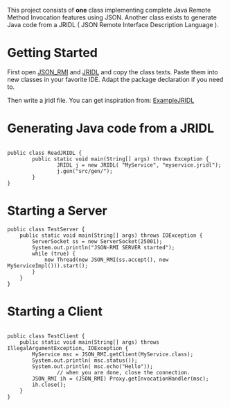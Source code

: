 This project consists of **one** class implementing complete Java Remote Method Invocation features using JSON. Another class exists to generate Java code from a JRIDL ( JSON Remote Interface Description Language ).

# Getting Started #

First open [JSON\_RMI](JSON_RMI.md) and [JRIDL](JRIDL.md)
and copy the class texts. Paste them into new classes in your favorite
IDE. Adapt the package declaration if you need to.

Then write a jridl file.
You can get inspiration from:
[ExampleJRIDL](ExampleJRIDL.md)

# Generating Java code from a JRIDL #

```

public class ReadJRIDL {
        public static void main(String[] args) throws Exception {
                JRIDL j = new JRIDL( "MyService", "myservice.jridl");
                j.gen("src/gen/");
        }
}

```

# Starting a Server #

```
public class TestServer {
	public static void main(String[] args) throws IOException {
		ServerSocket ss = new ServerSocket(25001);
		System.out.println("JSON-RMI SERVER started");
		while (true) {
			new Thread(new JSON_RMI(ss.accept(), new MyServiceImpl())).start();
		}
	}
}
```


# Starting a Client #

```

public class TestClient {
	public static void main(String[] args) throws IllegalArgumentException, IOException {
		MyService msc = JSON_RMI.getClient(MyService.class);
		System.out.println( msc.status());
		System.out.println( msc.echo("Hello"));
                // when you are done, close the connection.
		JSON_RMI ih = (JSON_RMI) Proxy.getInvocationHandler(msc);
		ih.close();
	}
}

```